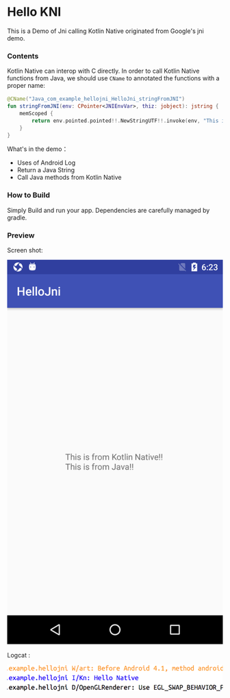 Hello KNI
=========

This is a Demo of Jni calling Kotlin Native originated from Google's jni demo.

### Contents

Kotlin Native can interop with C directly. In order to call Kotlin Native functions from Java, we should use `CName` to annotated the functions with a proper name:

```kotlin
@CName("Java_com_example_hellojni_HelloJni_stringFromJNI")
fun stringFromJNI(env: CPointer<JNIEnvVar>, thiz: jobject): jstring {
    memScoped {
        return env.pointed.pointed!!.NewStringUTF!!.invoke(env, "This is from Kotlin Native!!".cstr.ptr)!!
    }
}
```

What's in the demo：

* Uses of Android Log
* Return a Java String
* Call Java methods from Kotlin Native

### How to Build


Simply Build and run your app. Dependencies are carefully managed by gradle.

### Preview

Screen shot:

![](images/screen-shot.png)

Logcat :

![](images/log.png)